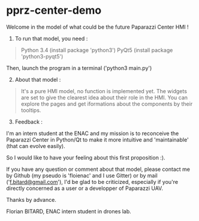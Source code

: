 # pprz-center-demo

Welcome in the model of what could be the future Paparazzi Center HMI !

1) To run that model, you need :

> Python 3.4 (install package 'python3')
> PyQt5 (install package 'python3-pyqt5')

Then, launch the program in a terminal ('python3 main.py')


2) About that model :

> It's a pure HMI model, no function is implemented yet.
> The widgets are set to give the clearest idea about their role in the HMI.
> You can explore the pages and get iformations about the components by their tooltips.


3) Feedback :

I'm an intern student at the ENAC and my mission is to reconceive the Paparazzi Center in Python/Qt to make it more intuitive and 'maintainable' (that can evolve easily).

So I would like to have your feeling about this first proposition :).

If you have any question or comment about that model, please contact me by Github (my pseudo is 'floienac' and I use Gitter) or by mail ('f.bitard@gmail.com'), I'd be glad to be criticized, especially if you're directly concerned as a user or a developper of Paparazzi UAV.

Thanks by advance.


Florian BITARD, ENAC intern student in drones lab.



